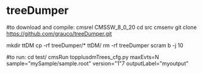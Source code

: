 # treeDumper

#to download and compile:
cmsrel CMSSW_8_0_20
cd src
cmsenv
git clone https://github.com/grauco/treeDumper.git

mkdir ttDM
cp -rf treeDumper/* ttDM/
rm -rf treeDumper
scram b -j 10

#to run:
cd test/
cmsRun topplusdmTrees_cfg.py maxEvts=N sample="mySample/sample.root" version="1"7 outputLabel="myoutput" 
